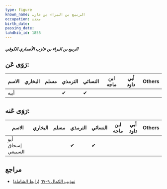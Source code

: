 ```yaml
---
type: figure
known_name: الربيع بن البراء بن عازب
occupation: محدث
birth_date:
passing_date:
tahdhib_id: 1855
---
```

##### الربيع بن البراء بن عازب الأنصاري الكوفي

## رَوَى عَن:
| الاسم | البخاري | مسلم | الترمذي | النسائي | ابن ماجه | أبي داود | Others |
| ----- | ------- | ---- | ------- | ------- | -------- | -------- | ------ |
| أبيه  |         |      | ✔       | ✔       |          |          |        |
## رَوَى عَنه:
| الاسم             | البخاري | مسلم | الترمذي | النسائي | ابن ماجه | أبي داود | Others |
| ----------------- | ------- | ---- | ------- | ------- | -------- | -------- | ------ |
| أبو إسحاق السبيعي |         |      | ✔       | ✔       |          |          |        |
## مراجع
- [تهذيب الكمال ٩-٦٧](obsidian://open?vault=Tahdhib-al-Kamal&file=Figures/١٨٥٥-الربيع%20بن%20البراء%20بن%20عازب%20الأنصاري%20الكوفي) ([رابط الشاملة](https://shamela.ws/book/3722/4307))